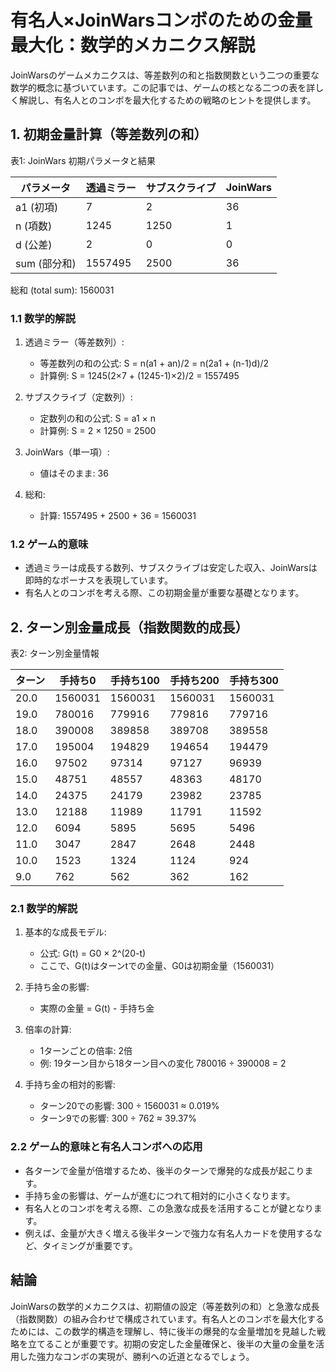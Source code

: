 # 有名人×JoinWarsコンボのための金量最大化：数学的メカニクス解説

JoinWarsのゲームメカニクスは、等差数列の和と指数関数という二つの重要な数学的概念に基づいています。この記事では、ゲームの核となる二つの表を詳しく解説し、有名人とのコンボを最大化するための戦略のヒントを提供します。

## 1. 初期金量計算（等差数列の和）

表1: JoinWars 初期パラメータと結果

| パラメータ     | 透過ミラー | サブスクライブ | JoinWars |
|----------------|------------|----------------|----------|
| a1 (初項)      | 7          | 2              | 36       |
| n (項数)       | 1245       | 1250           | 1        |
| d (公差)       | 2          | 0              | 0        |
| sum (部分和)   | 1557495    | 2500           | 36       |

総和 (total sum): 1560031

### 1.1 数学的解説

1. 透過ミラー（等差数列）:
   - 等差数列の和の公式: S = n(a1 + an)/2 = n(2a1 + (n-1)d)/2
   - 計算例: S = 1245(2×7 + (1245-1)×2)/2 = 1557495

2. サブスクライブ（定数列）:
   - 定数列の和の公式: S = a1 × n
   - 計算例: S = 2 × 1250 = 2500

3. JoinWars（単一項）:
   - 値はそのまま: 36

4. 総和:
   - 計算: 1557495 + 2500 + 36 = 1560031

### 1.2 ゲーム的意味

- 透過ミラーは成長する数列、サブスクライブは安定した収入、JoinWarsは即時的なボーナスを表現しています。
- 有名人とのコンボを考える際、この初期金量が重要な基礎となります。

## 2. ターン別金量成長（指数関数的成長）

表2: ターン別金量情報

| ターン | 手持ち0 | 手持ち100 | 手持ち200 | 手持ち300 |
|--------|---------|-----------|-----------|-----------|
| 20.0   | 1560031 | 1560031   | 1560031   | 1560031   |
| 19.0   | 780016  | 779916    | 779816    | 779716    |
| 18.0   | 390008  | 389858    | 389708    | 389558    |
| 17.0   | 195004  | 194829    | 194654    | 194479    |
| 16.0   | 97502   | 97314     | 97127     | 96939     |
| 15.0   | 48751   | 48557     | 48363     | 48170     |
| 14.0   | 24375   | 24179     | 23982     | 23785     |
| 13.0   | 12188   | 11989     | 11791     | 11592     |
| 12.0   | 6094    | 5895      | 5695      | 5496      |
| 11.0   | 3047    | 2847      | 2648      | 2448      |
| 10.0   | 1523    | 1324      | 1124      | 924       |
| 9.0    | 762     | 562       | 362       | 162       |

### 2.1 数学的解説

1. 基本的な成長モデル:
   - 公式: G(t) = G0 × 2^(20-t)
   - ここで、G(t)はターンtでの金量、G0は初期金量（1560031）

2. 手持ち金の影響:
   - 実際の金量 = G(t) - 手持ち金

3. 倍率の計算:
   - 1ターンごとの倍率: 2倍
   - 例: 19ターン目から18ターン目への変化
     780016 ÷ 390008 = 2

4. 手持ち金の相対的影響:
   - ターン20での影響: 300 ÷ 1560031 ≈ 0.019%
   - ターン9での影響: 300 ÷ 762 ≈ 39.37%

### 2.2 ゲーム的意味と有名人コンボへの応用

- 各ターンで金量が倍増するため、後半のターンで爆発的な成長が起こります。
- 手持ち金の影響は、ゲームが進むにつれて相対的に小さくなります。
- 有名人とのコンボを考える際、この急激な成長を活用することが鍵となります。
- 例えば、金量が大きく増える後半ターンで強力な有名人カードを使用するなど、タイミングが重要です。

## 結論

JoinWarsの数学的メカニクスは、初期値の設定（等差数列の和）と急激な成長（指数関数）の組み合わせで構成されています。有名人とのコンボを最大化するためには、この数学的構造を理解し、特に後半の爆発的な金量増加を見越した戦略を立てることが重要です。初期の安定した金量確保と、後半の大量の金量を活用した強力なコンボの実現が、勝利への近道となるでしょう。
